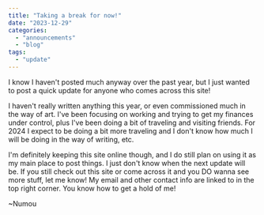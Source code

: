```yaml
---
title: "Taking a break for now!"
date: "2023-12-29"
categories: 
  - "announcements"
  - "blog"
tags: 
  - "update"
---
```


I know I haven't posted much anyway over the past year, but I just wanted to post a quick update for anyone who comes across this site!

I haven't really written anything this year, or even commissioned much in the way of art. I've been focusing on working and trying to get my finances under control, plus I've been doing a bit of traveling and visiting friends. For 2024 I expect to be doing a bit more traveling and I don't know how much I will be doing in the way of writing, etc.

I'm definitely keeping this site online though, and I do still plan on using it as my main place to post things. I just don't know when the next update will be. If you still check out this site or come across it and you DO wanna see more stuff, let me know! My email and other contact info are linked to in the top right corner. You know how to get a hold of me!

~Numou
